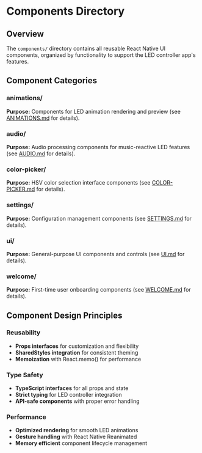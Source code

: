 # Components Directory
## Overview
The `components/` directory contains all reusable React Native UI components, organized by functionality to support the LED controller app's features.
## Component Categories
### animations/
**Purpose:** Components for LED animation rendering and preview (see [ANIMATIONS.md](animations/ANIMATIONS.md) for details).

### audio/
**Purpose:** Audio processing components for music-reactive LED features (see [AUDIO.md](audio/AUDIO.md) for details).

### color-picker/
**Purpose:** HSV color selection interface components (see [COLOR-PICKER.md](color-picker/COLOR-PICKER.md) for details).

### settings/
**Purpose:** Configuration management components (see [SETTINGS.md](settings/SETTINGS.md) for details).

### ui/
**Purpose:** General-purpose UI components and controls (see [UI.md](ui/UI.md) for details).

### welcome/
**Purpose:** First-time user onboarding components (see [WELCOME.md](welcome/WELCOME.md) for details).

## Component Design Principles
### Reusability
- **Props interfaces** for customization and flexibility
- **SharedStyles integration** for consistent theming
- **Memoization** with React.memo() for performance
### Type Safety
- **TypeScript interfaces** for all props and state
- **Strict typing** for LED controller integration
- **API-safe components** with proper error handling
### Performance
- **Optimized rendering** for smooth LED animations
- **Gesture handling** with React Native Reanimated
- **Memory efficient** component lifecycle management